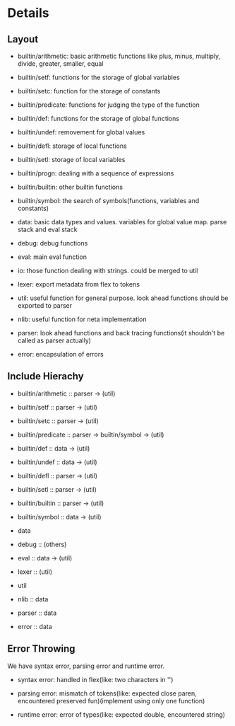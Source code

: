 # Details

## Layout

+ builtin/arithmetic: basic arithmetic functions like plus, minus, multiply, divide, greater, smaller, equal

+ builtin/setf: functions for the storage of global variables

+ builtin/setc: function for the storage of constants

+ builtin/predicate: functions for judging the type of the function

+ builtin/def: functions for the storage of global functions

+ builtin/undef: removement for global values

+ builtin/defl: storage of local functions

+ builtin/setl: storage of local variables

+ builtin/progn: dealing with a sequence of expressions

+ builtin/builtin: other builtin functions

+ builtin/symbol: the search of symbols(functions, variables and constants)

+ data: basic data types and values. variables for global value map. parse stack and eval stack

+ debug: debug functions

+ eval: main eval function

+ io: those function dealing with strings. could be merged to util

+ lexer: export metadata from flex to tokens

+ util: useful function for general purpose. look ahead functions should be exported to parser

+ nlib: useful function for neta implementation

+ parser: look ahead functions and back tracing functions(it shouldn't be called as parser actually)

+ error: encapsulation of errors

## Include Hierachy

+ builtin/arithmetic :: parser -> (util)

+ builtin/setf :: parser -> (util)

+ builtin/setc :: parser -> (util)

+ builtin/predicate :: parser -> builtin/symbol -> (util)

+ builtin/def :: data -> (util)

+ builtin/undef :: data -> (util)

+ builtin/defl :: parser -> (util)

+ builtin/setl :: parser -> (util)

+ builtin/builtin :: parser -> (util)

+ builtin/symbol :: data -> (util)

+ data

+ debug :: (others)

+ eval :: data -> (util)

+ lexer :: (util)

+ util

+ nlib :: data

+ parser :: data

+ error :: data

## Error Throwing

We have syntax error, parsing error and runtime error.

+ syntax error: handled in flex(like: two characters in '')

+ parsing error: mismatch of tokens(like: expected close paren, encountered preserved fun)(implement using only one function)

+ runtime error: error of types(like: expected double, encountered string)